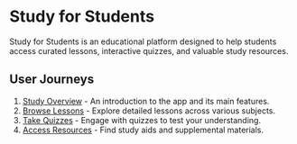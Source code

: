 # Study for Students

Study for Students is an educational platform designed to help students access curated lessons, interactive quizzes, and valuable study resources.

## User Journeys

1. [Study Overview](docs/journeys/study-overview.md) - An introduction to the app and its main features.
2. [Browse Lessons](docs/journeys/browse-lessons.md) - Explore detailed lessons across various subjects.
3. [Take Quizzes](docs/journeys/take-quizzes.md) - Engage with quizzes to test your understanding.
4. [Access Resources](docs/journeys/access-resources.md) - Find study aids and supplemental materials.